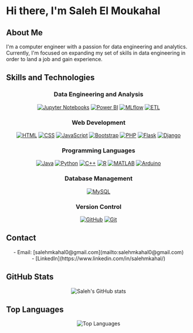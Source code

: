 # Hi there, I'm Saleh El Moukahal 

## About Me 
<p align="left">I'm a computer engineer with a passion for data engineering and analytics. Currently, I'm focused on expanding my set of skills in data engineering in order to land a job and gain experience.</p>

## Skills and Technologies
<div align="center">
  
### Data Engineering and Analysis
<a href="https://skillicons.dev"><img src="https://skillicons.dev/icons?i=jupyter" alt="Jupyter Notebooks"></a>
<a href="https://simpleicons.org"><img src="https://img.shields.io/badge/Power%20BI-F2C811?style=for-the-badge&logo=powerbi&logoColor=black" alt="Power BI"></a>
<a href="https://simpleicons.org"><img src="https://img.shields.io/badge/MLflow-0194E2?style=for-the-badge&logo=mlflow&logoColor=white" alt="MLflow"></a>
<a href="https://simpleicons.org"><img src="https://img.shields.io/badge/ETL-00C7B7?style=for-the-badge&logo=apache-airflow&logoColor=white" alt="ETL"></a>


### Web Development
<a href="https://skillicons.dev"><img src="https://skillicons.dev/icons?i=html&theme=light" alt="HTML"></a>
<a href="https://skillicons.dev"><img src="https://skillicons.dev/icons?i=css" alt="CSS"></a>
<a href="https://skillicons.dev"><img src="https://skillicons.dev/icons?i=js" alt="JavaScript"></a>
<a href="https://skillicons.dev"><img src="https://skillicons.dev/icons?i=bootstrap" alt="Bootstrap"></a>
<a href="https://skillicons.dev"><img src="https://skillicons.dev/icons?i=php" alt="PHP"></a>
<a href="https://skillicons.dev"><img src="https://skillicons.dev/icons?i=flask" alt="Flask"></a>
<a href="https://skillicons.dev"><img src="https://skillicons.dev/icons?i=django" alt="Django"></a>
### Programming Languages
<a href="https://skillicons.dev"><img src="https://skillicons.dev/icons?i=java&theme=light" alt="Java"></a>  <a href="https://skillicons.dev"><img src="https://skillicons.dev/icons?i=py&theme=light" alt="Python"></a>  <a href="https://skillicons.dev"><img src="https://skillicons.dev/icons?i=cpp&theme=light" alt="C++"></a>  <a href="https://skillicons.dev"><img src="https://skillicons.dev/icons?i=r&theme=light" alt="R"></a>  <a href="https://skillicons.dev"><img src="https://skillicons.dev/icons?i=matlab&theme=light" alt="MATLAB"></a>  <a href="https://skillicons.dev"><img src="https://skillicons.dev/icons?i=arduino&theme=light" alt="Arduino"></a>

### Database Management
<a href="https://skillicons.dev"><img src="https://skillicons.dev/icons?i=mysql" alt="MySQL"></a>

### Version Control
<a href="https://skillicons.dev"><img src="https://skillicons.dev/icons?i=github" alt="GitHub"></a>  <a href="https://skillicons.dev"><img src="https://skillicons.dev/icons?i=git" alt="Git"></a>
</div>

## Contact
<p align="center">
- Email: [salehmkahal0@gmail.com](mailto:salehmkahal0@gmail.com) <br>
- [LinkedIn](https://www.linkedin.com/in/salehmkahal/)
</p>

## GitHub Stats
<p align="center">
  <img src="https://github-readme-stats.vercel.app/api?username=SalehMk0&show_icons=true&theme=radical" alt="Saleh's GitHub stats">
</p>

## Top Languages
<p align="center">
  <img src="https://github-readme-stats.vercel.app/api/top-langs/?username=SalehMk0&layout=compact&theme=radical" alt="Top Languages">
</p>
